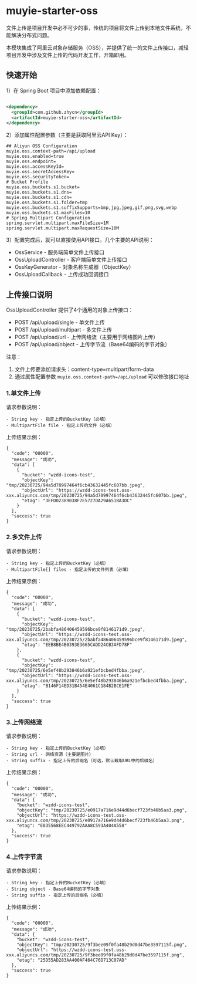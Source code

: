 # muyie-starter-oss

文件上传是项目开发中必不可少的事，传统的项目将文件上传到本地文件系统，不能解决分布式问题。

本模块集成了阿里云对象存储服务（OSS），并提供了统一的文件上传接口，减轻项目开发中涉及文件上传的代码开发工作，开箱即用。

## 快速开始

1）在 Spring Boot 项目中添加依赖配置：

```xml

<dependency>
  <groupId>com.github.zhycn</groupId>
  <artifactId>muyie-starter-oss</artifactId>
</dependency>
```

2）添加属性配置参数（主要是获取阿里云API Key）：

```properties
## Aliyun OSS Configuration
muyie.oss.context-path=/api/upload
muyie.oss.enabled=true
muyie.oss.endpoint=
muyie.oss.accessKeyId=
muyie.oss.secretAccessKey=
muyie.oss.securityToken=
# Bucket Profile
muyie.oss.buckets.s1.bucket=
muyie.oss.buckets.s1.dns=
muyie.oss.buckets.s1.cdn=
muyie.oss.buckets.s1.folder=tmp
muyie.oss.buckets.s1.suffixSupports=bmp,jpg,jpeg,gif,png,svg,webp
muyie.oss.buckets.s1.maxFiles=10
# Spring Multipart Configuration
spring.servlet.multipart.maxFileSize=1M
spring.servlet.multipart.maxRequestSize=10M
```

3）配置完成后，就可以直接使用API接口。几个主要的API说明：

- OssService - 服务端简单文件上传接口
- OssUploadController - 客户端简单文件上传接口
- OssKeyGenerator - 对象名称生成器（ObjectKey）
- OssUploadCallback - 上传成功回调接口

## 上传接口说明

OssUploadController 提供了4个通用的对象上传接口：

- POST /api/upload/single - 单文件上传
- POST /api/upload/multipart - 多文件上传
- POST /api/upload/url - 上传网络流（主要用于网络图片上传）
- POST /api/upload/object - 上传字节流（Base64编码的字节对象）

注意：

1. 文件上传要添加请求头：content-type=multipart/form-data
2. 通过属性配置参数 `muyie.oss.context-path=/api/upload` 可以修改接口地址

### 1.单文件上传

请求参数说明：

```
- String key - 指定上传的BucketKey（必填）
- MultipartFile file - 指定上传的文件（必填）
```

上传结果示例：

```
{
  "code": "00000",
  "message": "成功",
  "data": [
    {
      "bucket": "wzdd-icons-test",
      "objectKey": "tmp/20230725/94a5d70997464f6cb43632445fc607bb.jpeg",
      "objectUrl": "https://wzdd-icons-test.oss-xxx.aliyuncs.com/tmp/20230725/94a5d70997464f6cb43632445fc607bb.jpeg",
      "etag": "3EFD02389038F7E5727DA29A651BA3DC"
    }
  ],
  "success": true
}
```

### 2.多文件上传

请求参数说明：

```
- String key - 指定上传的BucketKey（必填）
- MultipartFile[] files - 指定上传的文件列表（必填）
```

上传结果示例：

```
{
  "code": "00000",
  "message": "成功",
  "data": [
    {
      "bucket": "wzdd-icons-test",
      "objectKey": "tmp/20230725/2babfa486406459596bce9f8146171d9.jpeg",
      "objectUrl": "https://wzdd-icons-test.oss-xxx.aliyuncs.com/tmp/20230725/2babfa486406459596bce9f8146171d9.jpeg",
      "etag": "EEB8BE4B0393E3665CADD24CB3AFD78F"
    },
    {
      "bucket": "wzdd-icons-test",
      "objectKey": "tmp/20230725/6e5ef48b293846b6a921efbcbed4fbba.jpeg",
      "objectUrl": "https://wzdd-icons-test.oss-xxx.aliyuncs.com/tmp/20230725/6e5ef48b293846b6a921efbcbed4fbba.jpeg",
      "etag": "B146F14ED31B454E4061C184B2BCE1FE"
    }
  ],
  "success": true
}
```

### 3.上传网络流

请求参数说明：

```
- String key - 指定上传的BucketKey（必填）
- String url - 网络资源（主要是图片）
- String suffix - 指定上传的后缀名（可选，默认截取URL中的后缀名）
```

上传结果示例：

```
{
  "code": "00000",
  "message": "成功",
  "data": {
    "bucket": "wzdd-icons-test",
    "objectKey": "tmp/20230725/e0917a716e9d44d6becf723fb46b5aa3.png",
    "objectUrl": "https://wzdd-icons-test.oss-xxx.aliyuncs.com/tmp/20230725/e0917a716e9d44d6becf723fb46b5aa3.png",
    "etag": "E835568EEC449792AAA8C593A404A558"
  },
  "success": true
}
```

### 4.上传字节流

请求参数说明：

```
- String key - 指定上传的BucketKey（必填）
- String object - Base64编码的字节对象
- String suffix - 指定上传的后缀名（必填）
```

上传结果示例：

```
{
  "code": "00000",
  "message": "成功",
  "data": {
    "bucket": "wzdd-icons-test",
    "objectKey": "tmp/20230725/9f3bee09f0fa48b29d0d47be3597115f.png",
    "objectUrl": "https://wzdd-icons-test.oss-xxx.aliyuncs.com/tmp/20230725/9f3bee09f0fa48b29d0d47be3597115f.png",
    "etag": "25D55AD283AA400AF464C76D713C07AD"
  },
  "success": true
}
```
